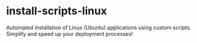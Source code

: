 # install-scripts-linux
Automated installation of Linux (Ubuntu) applications using custom scripts. Simplify and speed up your deployment processes!
